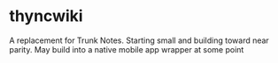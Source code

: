# thyncwiki
A replacement for Trunk Notes. Starting small and building toward near parity. May build into a native mobile app wrapper at some point
